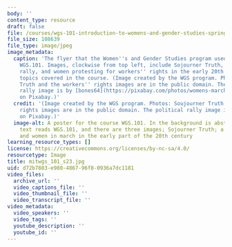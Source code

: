 ```yaml
---
body: ''
content_type: resource
draft: false
file: /courses/wgs-101-introduction-to-womens-and-gender-studies-spring-2023/mitwgs_101_s23.jpg
file_size: 108639
file_type: image/jpeg
image_metadata:
  caption: 'The flyer that the Women''s and Gender Studies program used to advertise
    WGS.101. Images, clockwise from top left, include Sojourner Truth, a political
    rally, and women protesting for workers'' rights in the early 20th century, all
    topics covered in the course. (Image created by the WGS program. Photos: Soujourner
    Truth and the workers'' rights images are in the public domain. The political
    rally image is by [bones64](https://pixabay.com/photos/womens-march-political-rally-human-2001567/)
    on Pixabay.)'
  credit: '(Image created by the WGS program. Photos: Soujourner Truth and the workers''
    rights images are in the public domain. The political rally image is by [bones64](https://pixabay.com/photos/womens-march-political-rally-human-2001567/)
    on Pixabay.)'
  image-alt: A poster for the course WGS.101. In the background is abstract art. The
    text reads WGS.101, and there are three images; Sojourner Truth; a political rally;
    and women in march in the early part of the 20th century
learning_resource_types: []
license: https://creativecommons.org/licenses/by-nc-sa/4.0/
resourcetype: Image
title: mitwgs_101_s23.jpg
uid: d72b7883-e980-4867-96f8-0936a7dc1181
video_files:
  archive_url: ''
  video_captions_file: ''
  video_thumbnail_file: ''
  video_transcript_file: ''
video_metadata:
  video_speakers: ''
  video_tags: ''
  youtube_description: ''
  youtube_id: ''
---
```

